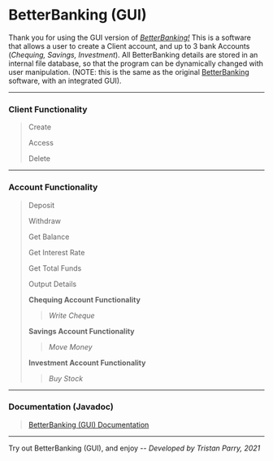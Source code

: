 # BetterBanking (GUI)

Thank you for using the GUI version of [<i>BetterBanking!</i>](https://github.com/tristanparry/BetterBanking-GUI) This is a software that allows a user to create a Client account, and up to 3 bank Accounts (<i>Chequing, Savings, Investment</i>).
All BetterBanking details are stored in an internal file database, so that the program can be dynamically changed with user manipulation.
(NOTE: this is the same as the original [BetterBanking](https://github.com/tristanparry/BetterBanking) software, with an integrated GUI).

-------------------------------------------------------------------------------------------------------------------------------------------------------------------------

<h3>Client Functionality</h3>

> Create
> 
> Access
> 
> Delete

-------------------------------------------------------------------------------------------------------------------------------------------------------------------------

<h3>Account Functionality</h3>

> Deposit
> 
> Withdraw
> 
> Get Balance
> 
> Get Interest Rate
> 
> Get Total Funds
> 
> Output Details
> 
> <b>Chequing Account Functionality</b>
>> <i>Write Cheque</i>
>
> <b>Savings Account Functionality</b>
>> <i>Move Money</i>
>
> <b>Investment Account Functionality</b>
>> <i>Buy Stock</i>

-------------------------------------------------------------------------------------------------------------------------------------------------------------------------

<h3>Documentation (Javadoc)</h3>

> [BetterBanking (GUI) Documentation](https://tristanparry.github.io/BetterBanking-GUI/betterBanking/betterBanking/package-summary.html)

-------------------------------------------------------------------------------------------------------------------------------------------------------------------------

Try out BetterBanking (GUI), and enjoy -- <i>Developed by Tristan Parry, 2021</i>
